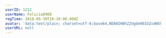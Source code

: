 ```yaml
---
userID: 1212
userName: Felicia0908
regTime: 2018-09-30T10:20:00.000Z
avatar: 'data:text/plain; charset=utf-8;base64,NDA0IHBhZ2Ugbm90IGZvdW5kCg=='
userURL: null
---
```



